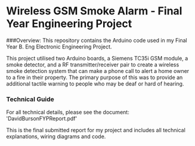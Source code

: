 Wireless GSM Smoke Alarm - Final Year Engineering Project
========================

###Overview:
This repository contains the Arduino code used in my Final Year B. Eng Electronic Engineering Project.

This project utilised two Arduino boards, a Siemens TC35i GSM module, a smoke detector, and a RF transmitter/receiver pair to create a wireless smoke detection system that can make a phone call to alert a home owner to a fire in their property. The primary purpose of this was to provide an additional tactile warning to people who may be deaf or hard of hearing.

### Technical Guide

For all technical details, please see the document: 'DavidBursonFYPReport.pdf'

This is the final submitted report for my project and includes all technical explanations, wiring diagrams and code.
